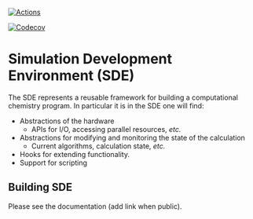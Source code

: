 [![Actions](https://github.com/NWChemEx-Project/SDE/workflows/C_C++_CI/badge.svg)](https://github.com/NWChemEx-Project/SDE)

[![Codecov](https://codecov.io/github/NWChemEx-Project/SDE/branch/master/graphs/sunburst.svg?token=GXDQXfurwX)](https://codecov.io/github/NWChemEx-Project/SDE/branch/master)

Simulation Development Environment (SDE)
=========================================

The SDE represents a reusable framework for building a computational chemistry
program.  In particular it is in the SDE one will find:

- Abstractions of the hardware
  - APIs for I/O, accessing parallel resources, *etc.*
- Abstractions for modifying and monitoring the state of the calculation
  - Current algorithms, calculation state, *etc.*
- Hooks for extending functionality.
- Support for scripting


Building SDE
------------

Please see the documentation (add link when public).


